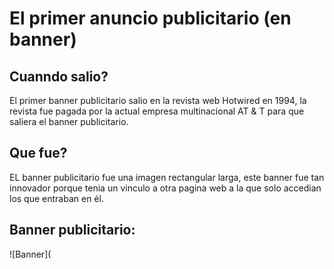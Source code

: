 # El primer anuncio publicitario (en banner)

## Cuanndo salio?
El primer banner publicitario salio en la revista web Hotwired en 1994, la revista fue pagada por la actual empresa multinacional AT & T para que saliera el banner publicitario.

## Que fue?
EL banner publicitario fue una imagen rectangular larga, este banner fue tan innovador porque tenia un vinculo a otra pagina web a la que solo accedian los que entraban en él.

## Banner publicitario:
![Banner](
